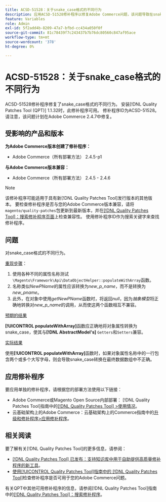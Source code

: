```yaml
---
title: ACSD-51528：关于snake_case格式的不同行为
description: 应用ACSD-51528修补程序以修复Adobe Commerce问题，该问题导致在snake_case格式方面有不同的行为。
feature: Variables
role: Admin
exl-id: 5f2add4b-8209-47a7-bfbd-cc434a050f0f
source-git-commit: 81c78439f7c243437b7b76dc80560c847af95ace
workflow-type: tm+mt
source-wordcount: '378'
ht-degree: 0%

---
```


# ACSD-51528：关于snake_case格式的不同行为

ACSD-51528修补程序修复了snake_case格式的不同行为。 安装[!DNL Quality Patches Tool (QPT)] 1.1.32时，此修补程序可用。 修补程序ID为ACSD-51528。 请注意，该问题计划在Adobe Commerce 2.4.7中修复。

## 受影响的产品和版本

**为Adobe Commerce版本创建了修补程序：**

* Adobe Commerce（所有部署方法） 2.4.5-p1

**与Adobe Commerce版本兼容：**

* Adobe Commerce（所有部署方法） 2.4.5 - 2.4.6

>[!NOTE]
>
>该修补程序可能适用于具有新[!DNL Quality Patches Tool]发行版本的其他版本。 要检查修补程序是否与您的Adobe Commerce版本兼容，请将`magento/quality-patches`包更新到最新版本，并在[[!DNL Quality Patches Tool]：搜索修补程序页面](https://experienceleague.adobe.com/tools/commerce-quality-patches/index.html?lang=zh-Hans)上检查兼容性。 使用修补程序ID作为搜索关键字来查找修补程序。

## 问题

对snake_case格式的不同行为。

<u>重现步骤</u>：

1. 使用各种不同的属性名称测试`\Magento\Framework\Api\DataObjectHelper::populateWithArray`函数。
1. 名称类似&#x200B;*NewPName*&#x200B;的属性应该转换为&#x200B;*new_p_name*，而不是转换为&#x200B;*new_pname*。
1. 此外，在对象中使用&#x200B;*getNewPName*&#x200B;函数时，将返回&#x200B;*null*，因为&#x200B;*抽象模型*&#x200B;将正确地转换对&#x200B;*new_p_name*&#x200B;的调用，从而使这两个函数相互不兼容。

<u>预期的结果</u>

**[!UICONTROL populateWithArray]**&#x200B;函数应正确地将对象属性转换为snake_case，使其与&#x200B;**[!DNL AbstractModel's]** `Getters`和`Setters`兼容。

<u>实际结果</u>

使用&#x200B;**[!UICONTROL populateWithArray]**&#x200B;函数时，如果对象属性名称中的一行包含两个或多个大写字母，则会导致snake_case转换在最终数据数组中不正确。

## 应用修补程序

要应用单独的修补程序，请根据您的部署方法使用以下链接：

* Adobe Commerce或Magento Open Source内部部署： [!DNL Quality Patches Tool]指南中的[[!DNL Quality Patches Tool] >使用情况](/help/tools/quality-patches-tool/usage.md)。
* 云基础架构上的Adobe Commerce：云基础架构上的Commerce指南中的[升级和修补程序>应用修补程序](https://experienceleague.adobe.com/docs/commerce-cloud-service/user-guide/develop/upgrade/apply-patches.html?lang=zh-Hans)。

## 相关阅读

要了解有关[!DNL Quality Patches Tool]的更多信息，请参阅：

* [[!DNL Quality Patches Tool] 已发布：支持知识库中用于自助提供高质量修补程序的新工具](https://experienceleague.adobe.com/zh-hans/docs/commerce-knowledge-base/kb/announcements/commerce-announcements/magento-quality-patches-released-new-tool-to-self-serve-quality-patches)。
* [使用[!UICONTROL Quality Patches Tool]指南中的 [!DNL Quality Patches Tool]](/help/tools/quality-patches-tool/patches-available-in-qpt/check-patch-for-magento-issue-with-magento-quality-patches.md)检查修补程序是否可用于您的Adobe Commerce问题。


有关QPT中其他可用修补程序的信息，请参阅[!DNL Quality Patches Tool]指南中的[[!DNL Quality Patches Tool]：搜索修补程序](https://experienceleague.adobe.com/tools/commerce-quality-patches/index.html?lang=zh-Hans)。
